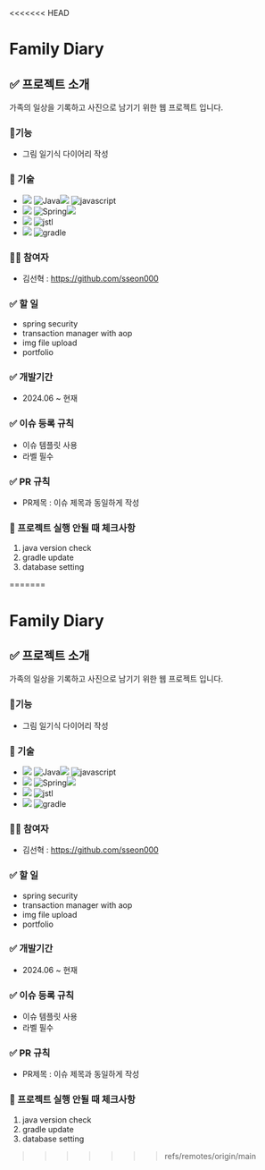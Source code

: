 <<<<<<< HEAD
# Family Diary

## ✅ 프로젝트 소개
가족의 일상을 기록하고 사진으로 남기기 위한 웹 프로젝트 입니다.

### 📃기능
- 그림 일기식 다이어리 작성

### 📖 기술
- ![](https://img.shields.io/badge/LANGUAGE-%23121011?style=for-the-badge) ![Java](https://img.shields.io/badge/java-007396?style=for-the-badge&logo=OpenJDK&logoColor=white)![](https://img.shields.io/badge/21-515151?style=for-the-badge) ![javascript](https://img.shields.io/badge/javascript-F7DF1E?style=for-the-badge&logo=javascript&logoColor=white)
- ![](https://img.shields.io/badge/FRAMEWORK-%23121011?style=for-the-badge) ![Spring](https://img.shields.io/badge/springboot-%236DB33F?style=for-the-badge&logo=springboot&logoColor=white)![](https://img.shields.io/badge/3.3.0-515151?style=for-the-badge)
- ![](https://img.shields.io/badge/CSS-%23121011?style=for-the-badge) ![jstl](https://img.shields.io/badge/bootstrap-7952B3?style=for-the-badge&logo=bootstrap&logoColor=white)
- ![](https://img.shields.io/badge/BUILD-%23121011?style=for-the-badge) ![gradle](https://img.shields.io/badge/gradle-C71A36?style=for-the-badge&logo=gradle&logoColor=white)

### 👩‍💻 참여자
- 김선혁 : https://github.com/sseon000

### ✅ 할 일
- spring security 
- transaction manager with aop
- img file upload
- portfolio

### ✅ 개발기간
- 2024.06 ~ 현재

### ✅ 이슈 등록 규칙
- 이슈 템플릿 사용
- 라벨 필수 

### ✅ PR 규칙
- PR제목 : 이슈 제목과 동일하게 작성

### 🔑 프로젝트 실행 안될 때 체크사항
1. java version check
2. gradle update
3. database setting

=======
# Family Diary

## ✅ 프로젝트 소개
가족의 일상을 기록하고 사진으로 남기기 위한 웹 프로젝트 입니다.

### 📃기능
- 그림 일기식 다이어리 작성

### 📖 기술
- ![](https://img.shields.io/badge/LANGUAGE-%23121011?style=for-the-badge) ![Java](https://img.shields.io/badge/java-007396?style=for-the-badge&logo=OpenJDK&logoColor=white)![](https://img.shields.io/badge/21-515151?style=for-the-badge) ![javascript](https://img.shields.io/badge/javascript-F7DF1E?style=for-the-badge&logo=javascript&logoColor=white)
- ![](https://img.shields.io/badge/FRAMEWORK-%23121011?style=for-the-badge) ![Spring](https://img.shields.io/badge/springboot-%236DB33F?style=for-the-badge&logo=springboot&logoColor=white)![](https://img.shields.io/badge/3.3.0-515151?style=for-the-badge)
- ![](https://img.shields.io/badge/CSS-%23121011?style=for-the-badge) ![jstl](https://img.shields.io/badge/bootstrap-7952B3?style=for-the-badge&logo=bootstrap&logoColor=white)
- ![](https://img.shields.io/badge/BUILD-%23121011?style=for-the-badge) ![gradle](https://img.shields.io/badge/gradle-C71A36?style=for-the-badge&logo=gradle&logoColor=white)

### 👩‍💻 참여자
- 김선혁 : https://github.com/sseon000

### ✅ 할 일
- spring security 
- transaction manager with aop
- img file upload
- portfolio

### ✅ 개발기간
- 2024.06 ~ 현재

### ✅ 이슈 등록 규칙
- 이슈 템플릿 사용
- 라벨 필수 

### ✅ PR 규칙
- PR제목 : 이슈 제목과 동일하게 작성

### 🔑 프로젝트 실행 안될 때 체크사항
1. java version check
2. gradle update
3. database setting

>>>>>>> refs/remotes/origin/main
